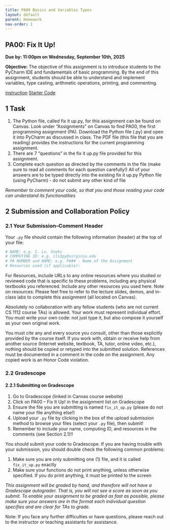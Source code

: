 ```yaml
---
title: PA00 Basics and Variables Types
layout: default
parent: Homework
nav-order: 1
---
```


## PA00: Fix It Up!

**Due by: 11:00pm on Wednesday, September 10th, 2025**

**Objective:** The objective of this assignment is to introduce students to the PyCharm IDE and fundamentals of basic programming. By the end of this assignment, students should be able to understand and implement variables, type casting, arithmetic operations, printing, and commenting.

[instruction](/cs1112basit/instruction/PA_00___Fix_it_Up_.pdf)
[Starter Code](../../Starter%20Code%20For%20Homework/fix_it_up.py)
## 1 Task

1. The Python file, called fix it up.py, for this assignment can be found on Canvas.
Look under “Assignments” on Canvas to find PA00, the first programming assignment
(PA). Download the Python file (.py) and open it into PyCharm as discussed in class.
The PDF file (this file that you are reading) provides the instructions for the current
programming assignment.
2. There are 7 “questions” in the fix it up.py file provided for this assignment.
3. Complete each question as directed by the comments in the file (make sure to read
all comments for each question carefully!) All of your answers are to be typed
directly into the existing fix it up.py Python file (using PyCharm) - do not submit
any other kind of file

*Remember to comment your code, so that you and those reading your code can understand its functionalities*

## 2 Submission and Collaboration Policy

### 2.1 Your Submission–Comment Header

Your `.py` file should contain the following information (header) at the top of your file:
```py
# NAME: e.g. I. Lv. Sneks
# COMPUTING ID: e.g. ils3py@virginia.edu
# PA NUMBER and NAME: e.g. PA## - Name of the Assignment
# Resources used (if applicable):
```

For Resources, include URLs to any online resources where you studied or reviewed code that is specific to these problems, including any physical textbooks you referenced. Include any other resources you used here. Note on resources: Please feel free to refer to the lecture slides, demos, and in-class labs to complete this assignment (all located on Canvas).

Absolutely no collaboration with any fellow students (who are not current CS 1112 course TAs) is allowed. Your work must represent individual effort. You must write your own code: not just type it, but also compose it yourself as your own original work.

You must cite any and every source you consult, other than those explicitly provided by the course itself. If you work with, obtain or receive help from another source (Internet website, textbook, TA, tutor, online video, etc.), nothing should be copied or retyped into the submitted solution. References must be documented in a comment in the code on the assignment. Any copied work is an Honor Code violation.

### 2.2 Gradescope

#### 2.2.1 Submitting on Gradescope

1. Go to Gradescope (linked in Canvas course website)
2. Click on PA00 – Fix It Up! in the assignment list on Gradescope
3. Ensure the file you are submitting is named `fix_it_up.py` (please do not name your file anything else!)
4. Upload your `.py` file by clicking in the box of the upload submission method to browse your files (select your `.py` file), then submit!
5. Remember to include your name, computing ID, and resources in the comments (see Section 2.1)!!

You should submit your code to Gradescope. If you are having trouble with your submission, you should double check the following common problems:

1. Make sure you are only submitting one (1) file, and it is called `fix_it_up.py` exactly
2. Make sure your functions do not print anything, unless otherwise specified. If you do print anything, it must be printed to the screen

*This assignment will be graded by hand, and therefore will not have a Gradescope autograder. That is, you will not see a score as soon as you submit. To enable your assignment to be graded as fast as possible, please make sure your answers are in the format each individual question specifies and are clear for TAs to grade.*

Note: If you face any further difficulties or have questions, please reach out to the instructor or teaching assistants for assistance.